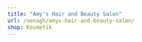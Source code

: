 ```yaml
---
title: "Amy's Hair and Beauty Salon"
url: /nenagh/amys-hair-and-beauty-salon/
shop: Kosmetik
---
```

